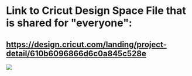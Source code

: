 # Link to Cricut Design Space File that is shared for "everyone":

## https://design.cricut.com/landing/project-detail/610b6096866d6c0a845c528e

<img src="https://raw.githubusercontent.com/GadgetAngel/Cricut_Voron_Logos/main/images/Cricut_Queen_Voron2.4Logo_BackPanel.png?raw=true" />
